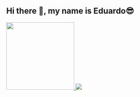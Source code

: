 ## Hi there 👋, my name is Eduardo😎

<!--
- 🔭 Looking for a job opportunity😁
- 🌱 Studying in UCSAL(Universidade Católica do Salvador) Software Engineer - Learning -> HTML, CSS, JS, JAVA
- 📫 How to reach me: eduardobritodasilva4@gmail.com
- ⚡ Fun fact: I love to learn (Anything) and but in pratics what I learn
-->

<div>
  <a href="https://github.com/Eduard0w">
  <img height="180em" src="https://github-readme-stats.vercel.app/api?username=Eduard0w&show_icons=true&theme=transparent&hide_rank=true">
  <img heigth="180em" src="https://github-readme-stats.vercel.app/api/top-langs/?username=Eduard0w&langs_count=8&theme=transparent">
</div>
